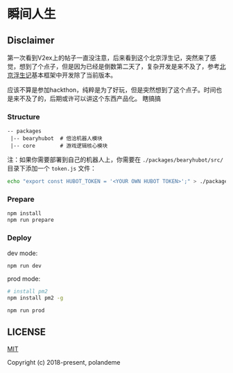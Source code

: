 # 瞬间人生

## Disclaimer

第一次看到V2ex上的帖子一直没注意，后来看到这个北京浮生记，突然来了感觉，想到了个点子，但是因为已经是倒数第二天了，复杂开发是来不及了，参考[北京浮生记](http://shadeofgod.github.io/beijing-hel)基本框架中开发除了当前版本。


应该不算是参加hackthon，纯粹是为了好玩，但是突然想到了这个点子。时间也是来不及了的，后期或许可以讲这个东西产品化。
瞎搞搞



### Structure

```
-- packages
 |-- bearyhubot  # 倍洽机器人模块
 |-- core        # 游戏逻辑核心模块
```

注：如果你需要部署到自己的机器人上，你需要在 `./packages/bearyhubot/src/` 目录下添加一个 `token.js` 文件：

```sh
echo "export const HUBOT_TOKEN = '<YOUR OWN HUBOT TOKEN>';" > ./packages/bearyhubot/src/token.js
```

### Prepare

```sh
npm install
npm run prepare
```

### Deploy

dev mode:

```sh
npm run dev
```

prod mode:

```sh
# install pm2
npm install pm2 -g

npm run prod
```

## LICENSE

[MIT](http://opensource.org/licenses/MIT)

Copyright (c) 2018-present, polandeme
